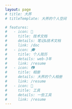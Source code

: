 ```yaml
---
layout: page
# title: 大荞
# titleTemplate: 大荞的个人空间

# features:
#   - icon: 📝
#     title: 技术文档
#     details: 笔记&技术文档
#     link: /doc
#   - icon: 🎓
#     title: 个人简历
#     details: web-3年
#     link: /resume
#   - icon: 📷
#     title: 相册
#     details: 大荞的个人相册
#     link: /resume
#   - icon: 🔧
#     title: 工具
#     details: 一些工具
#     link: /resume
---
```


<Home/>

<script setup lang="ts">
import Home from './components/Home.vue'

</script>

<style>
.title {
  font-size: 18px!important;
  font-family: "Comic Sans MS";
}

/* :root {
  --vp-home-hero-name-color: transparent;
  --vp-home-hero-name-background: -webkit-linear-gradient(120deg, #bd34fe 30%, #41d1ff);

  --vp-home-hero-image-background-image: linear-gradient(-45deg, #bd34fe 50%, #47caff 50%);
  --vp-home-hero-image-filter: blur(44px);
}

@media (min-width: 640px) {
  :root {
    --vp-home-hero-image-filter: blur(56px);
  }
}

@media (min-width: 960px) {
  :root {
    --vp-home-hero-image-filter: blur(68px);
  }
  .VPNavBar {
    border-bottom: 1px solid var(--vp-c-divider);
  }
  .VPFeatures {
    margin-top: 40px;
  }
} */
</style>
